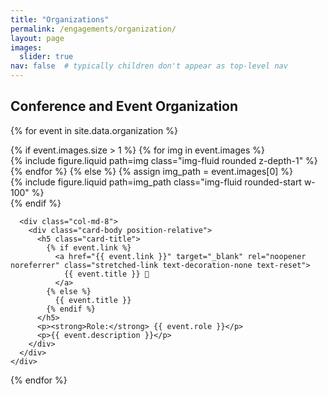 ```yaml
---
title: "Organizations"
permalink: /engagements/organization/
layout: page
images:
  slider: true
nav: false  # typically children don't appear as top-level nav
---
```


## Conference and Event Organization

{% for event in site.data.organization %}
  <div class="card mb-4 shadow-sm position-relative">
    <div class="row g-0">
      <div class="col-md-4">
        {% if event.images.size > 1 %}
          <swiper-container keyboard="true"
                            navigation="true"
                            pagination="true"
                            pagination-clickable="true"
                            pagination-dynamic-bullets="true"
                            rewind="true"
                            class="mb-3">
            {% for img in event.images %}
              <swiper-slide>
                <div class="slider-image-container">
                  {% include figure.liquid path=img class="img-fluid rounded z-depth-1" %}
                </div>
              </swiper-slide>
            {% endfor %}
          </swiper-container>
        {% else %}
          {% assign img_path = event.images[0] %}
          <div class="slider-image-container">
            {% include figure.liquid path=img_path class="img-fluid rounded-start w-100" %}
          </div>
        {% endif %}
      </div>

      <div class="col-md-8">
        <div class="card-body position-relative">
          <h5 class="card-title">
            {% if event.link %}
              <a href="{{ event.link }}" target="_blank" rel="noopener noreferrer" class="stretched-link text-decoration-none text-reset">
                {{ event.title }} 🔗
              </a>
            {% else %}
              {{ event.title }}
            {% endif %}
          </h5>
          <p><strong>Role:</strong> {{ event.role }}</p>
          <p>{{ event.description }}</p>
        </div>
      </div>
    </div>
  </div>
{% endfor %}